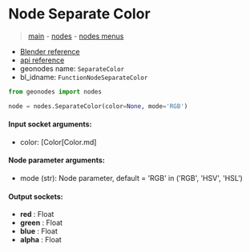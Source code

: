 # Node Separate Color

> [main](../structure.md) - [nodes](nodes.md) - [nodes menus](nodes_menus.md)

- [Blender reference](https://docs.blender.org/manual/en/latest/modeling/geometry_nodes/color/separate_color.html)
- [api reference](https://docs.blender.org/api/current/bpy.types.FunctionNodeSeparateColor.html)
- geonodes name: `SeparateColor`
- bl_idname: `FunctionNodeSeparateColor`

```python
from geonodes import nodes

node = nodes.SeparateColor(color=None, mode='RGB')
```

#### Input socket arguments:

- color: [Color[Color.md]

#### Node parameter arguments:

- mode (str): Node parameter, default = 'RGB' in ('RGB', 'HSV', 'HSL')

#### Output sockets:

- **red** : Float
- **green** : Float
- **blue** : Float
- **alpha** : Float

